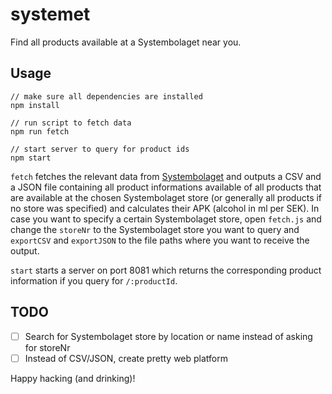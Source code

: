 # systemet
Find all products available at a Systembolaget near you.

## Usage
    // make sure all dependencies are installed
    npm install

    // run script to fetch data
    npm run fetch

    // start server to query for product ids
    npm start

```fetch``` fetches the relevant data from [Systembolaget](https://systembolaget.se/api) and outputs a CSV and a JSON file containing all product informations available of all products that are available at the chosen Systembolaget store (or generally all products if no store was specified) and calculates their APK (alcohol in ml per SEK). In case you want to specify a certain Systembolaget store, open ```fetch.js``` and change the ```storeNr``` to the Systembolaget store you want to query and ```exportCSV``` and ```exportJSON``` to the file paths where you want to receive the output.

```start``` starts a server on port 8081 which returns the corresponding product information if you query for ```/:productId```.

## TODO

- [ ] Search for Systembolaget store by location or name instead of asking for storeNr
- [ ] Instead of CSV/JSON, create pretty web platform

Happy hacking (and drinking)!
